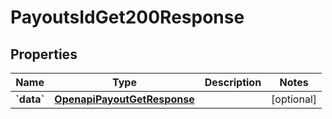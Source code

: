 
# PayoutsIdGet200Response

## Properties
Name | Type | Description | Notes
------------ | ------------- | ------------- | -------------
**&#x60;data&#x60;** | [**OpenapiPayoutGetResponse**](OpenapiPayoutGetResponse.md) |  |  [optional]



